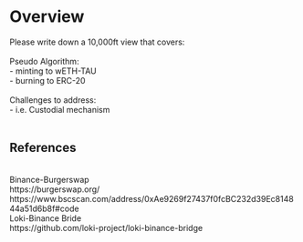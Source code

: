 <h1> Overview </h1>
Please write down a 10,000ft view that covers:<br/>
<br/>
Pseudo Algorithm:<br/>
- minting to wETH-TAU<br/>
- burning to ERC-20<br/>
<br/>
Challenges to address:<br/>
- i.e. Custodial mechanism<br/>
<br/>
<h2>References</h2><br/>
Binance-Burgerswap<br/>
https://burgerswap.org/<br/>
https://www.bscscan.com/address/0xAe9269f27437f0fcBC232d39Ec814844a51d6b8f#code<br/>
Loki-Binance Bride<br/>
https://github.com/loki-project/loki-binance-bridge<br/>
